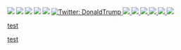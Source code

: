 <img src="https://img.shields.io/github/repo-size/BoiledLettuce/Tech-Blog" />
<img src="https://img.shields.io/github/languages/top/BoiledLettuce/Tech-Blog"  />
<img src="https://img.shields.io/github/issues/BoiledLettuce/Tech-Blog" />
<img src="https://img.shields.io/github/last-commit/BoiledLettuce/Tech-Blog" >
<a href="https://github.com/BoiledLettuce"><img src="https://img.shields.io/github/followers/BoiledLettuce?style=social" target="_blank" /></a>
<a href="https://twitter.com/DonaldTrump">
<img alt="Twitter: DonaldTrump" src="https://img.shields.io/twitter/follow/DonaldTrump.svg?style=social" target="_blank" />
<img src="https://img.shields.io/badge/javascript-yellow" />
<img src="https://img.shields.io/badge/express-orange" />
<img src="https://img.shields.io/badge/sequelize-blue"  />
<img src="https://img.shields.io/badge/handlebars-red"  />
<img src="https://img.shields.io/badge/mySQL-blue"  />
<img src="https://img.shields.io/badge/dotenv-green" />

test

test